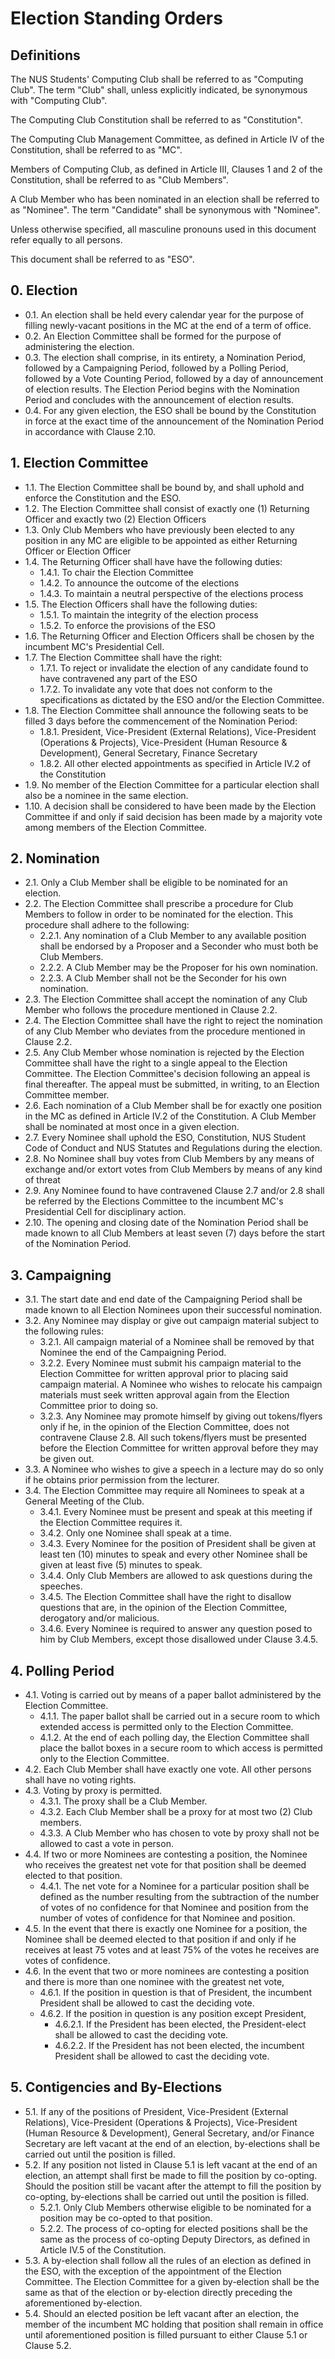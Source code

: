 # Election Standing Orders


## Definitions

The NUS Students' Computing Club shall be referred to as "Computing Club". The term "Club" shall, unless explicitly indicated, be synonymous with "Computing Club".

The Computing Club Constitution shall be referred to as "Constitution".

The Computing Club Management Committee, as defined in Article IV of the Constitution, shall be referred to as "MC".

Members of Computing Club, as defined in Article III, Clauses 1 and 2 of the Constitution, shall be referred to as "Club Members".

A Club Member who has been nominated in an election shall be referred to as "Nominee". The term "Candidate" shall be synonymous with "Nominee".

Unless otherwise specified, all masculine pronouns used in this document refer equally to all persons.

This document shall be referred to as "ESO".


## 0. Election

* 0.1\. An election shall be held every calendar year for the purpose of filling newly-vacant positions in the MC at the end of a term of office.
* 0.2\. An Election Committee shall be formed for the purpose of administering the election.
* 0.3\. The election shall comprise, in its entirety, a Nomination Period, followed by a Campaigning Period, followed by a Polling Period, followed by a Vote Counting Period, followed by a day of announcement of election results. The Election Period begins with the Nomination Period and concludes with the announcement of election results.
* 0.4\. For any given election, the ESO shall be bound by the Constitution in force at the exact time of the announcement of the Nomination Period in accordance with Clause 2.10.


## 1. Election Committee

* 1.1\. The Election Committee shall be bound by, and shall uphold and enforce the Constitution and the ESO.
* 1.2\. The Election Committee shall consist of exactly one (1) Returning Officer and exactly two (2) Election Officers
* 1.3\. Only Club Members who have previously been elected to any position in any MC are eligible to be appointed as either Returning Officer or Election Officer
* 1.4\. The Returning Officer shall have have the following duties:
    * 1.4.1\. To chair the Election Committee
    * 1.4.2\. To announce the outcome of the elections
    * 1.4.3\. To maintain a neutral perspective of the elections process
* 1.5\. The Election Officers shall have the following duties:
    * 1.5.1\. To maintain the integrity of the election process
    * 1.5.2\. To enforce the provisions of the ESO
* 1.6\. The Returning Officer and Election Officers shall be chosen by the incumbent MC's Presidential Cell.
* 1.7\. The Election Committee shall have the right:
    * 1.7.1\. To reject or invalidate the election of any candidate found to have contravened any part of the ESO
    * 1.7.2\. To invalidate any vote that does not conform to the specifications as dictated by the ESO and/or the Election Committee.
* 1.8\. The Election Committee shall announce the following seats to be filled 3 days before the commencement of the Nomination Period:
    * 1.8.1\. President, Vice-President (External Relations), Vice-President (Operations & Projects), Vice-President (Human Resource & Development), General Secretary, Finance Secretary
    * 1.8.2\. All other elected appointments as specified in Article IV.2 of the Constitution
* 1.9\. No member of the Election Committee for a particular election shall also be a nominee in the same election.
* 1.10\. A decision shall be considered to have been made by the Election Committee if and only if said decision has been made by a majority vote among members of the Election Committee.


## 2. Nomination

* 2.1\. Only a Club Member shall be eligible to be nominated for an election.
* 2.2\. The Election Committee shall prescribe a procedure for Club Members to follow in order to be nominated for the election. This procedure shall adhere to the following:
    * 2.2.1\. Any nomination of a Club Member to any available position shall be endorsed by a Proposer and a Seconder who must both be Club Members.
    * 2.2.2\. A Club Member may be the Proposer for his own nomination.
    * 2.2.3\. A Club Member shall not be the Seconder for his own nomination.
* 2.3\. The Election Committee shall accept the nomination of any Club Member who follows the procedure mentioned in Clause 2.2.
* 2.4\. The Election Committee shall have the right to reject the nomination of any Club Member who deviates from the procedure mentioned in Clause 2.2.
* 2.5\. Any Club Member whose nomination is rejected by the Election Committee shall have the right to a single appeal to the Election Committee. The Election Committee's decision following an appeal is final thereafter. The appeal must be submitted, in writing, to an Election Committee member.
* 2.6\. Each nomination of a Club Member shall be for exactly one position in the MC as defined in Article IV.2 of the Constitution. A Club Member shall be nominated at most once in a given election.
* 2.7\. Every Nominee shall uphold the ESO, Constitution, NUS Student Code of Conduct and NUS Statutes and Regulations during the election.
* 2.8\. No Nominee shall buy votes from Club Members by any means of exchange and/or extort votes from Club Members by means of any kind of threat
* 2.9\. Any Nominee found to have contravened Clause 2.7 and/or 2.8 shall be referred by the Elections Committee to the incumbent MC's Presidential Cell for disciplinary action.
* 2.10\. The opening and closing date of the Nomination Period shall be made known to all Club Members at least seven (7) days before the start of the Nomination Period.


## 3. Campaigning

* 3.1\. The start date and end date of the Campaigning Period shall be made known to all Election Nominees upon their successful nomination.
* 3.2\. Any Nominee may display or give out campaign material subject to the following rules:
    * 3.2.1\. All campaign material of a Nominee shall be removed by that Nominee the end of the Campaigning Period.
    * 3.2.2\. Every Nominee must submit his campaign material to the Election Committee for written approval prior to placing said campaign material. A Nominee who wishes to relocate his campaign materials must seek written approval again from the Election Committee prior to doing so.
    * 3.2.3\. Any Nominee may promote himself by giving out tokens/flyers only if he, in the opinion of the Election Committee, does not contravene Clause 2.8. All such tokens/flyers must be presented before the Election Committee for written approval before they may be given out.
* 3.3\. A Nominee who wishes to give a speech in a lecture may do so only if he obtains prior permission from the lecturer.
* 3.4\. The Election Committee may require all Nominees to speak at a General Meeting of the Club.
    * 3.4.1\. Every Nominee must be present and speak at this meeting if the Election Committee requires it.
    * 3.4.2\. Only one Nominee shall speak at a time.
    * 3.4.3\. Every Nominee for the position of President shall be given at least ten (10) minutes to speak and every other Nominee shall be given at least five (5) minutes to speak.
    * 3.4.4\. Only Club Members are allowed to ask questions during the speeches. 
    * 3.4.5\. The Election Committee shall have the right to disallow questions that are, in the opinion of the Election Committee, derogatory and/or malicious.
    * 3.4.6\. Every Nominee is required to answer any question posed to him by Club Members, except those disallowed under Clause 3.4.5.


## 4. Polling Period

* 4.1\. Voting is carried out by means of a paper ballot administered by the Election Committee.
    * 4.1.1\. The paper ballot shall be carried out in a secure room to which extended access is permitted only to the Election Committee.
    * 4.1.2\. At the end of each polling day, the Election Committee shall place the ballot boxes in a secure room to which access is permitted only to the Election Committee.
* 4.2\. Each Club Member shall have exactly one vote. All other persons shall have no voting rights.
* 4.3\. Voting by proxy is permitted.
    * 4.3.1\. The proxy shall be a Club Member.
    * 4.3.2\. Each Club Member shall be a proxy for at most two (2) Club members.
    * 4.3.3\. A Club Member who has chosen to vote by proxy shall not be allowed to cast a vote in person.
* 4.4\. If two or more Nominees are contesting a position, the Nominee who receives the greatest net vote for that position shall be deemed elected to that position.
    * 4.4.1\. The net vote for a Nominee for a particular position shall be defined as the number resulting from the subtraction of the number of votes of no confidence for that Nominee and position from the number of votes of confidence for that Nominee and position.
* 4.5\. In the event that there is exactly one Nominee for a position, the Nominee shall be deemed elected to that position if and only if he receives at least 75 votes and at least 75% of the votes he receives are votes of confidence.
* 4.6\. In the event that two or more nominees are contesting a position and there is more than one nominee with the greatest net vote,
    * 4.6.1\. If the position in question is that of President, the incumbent President shall be allowed to cast the deciding vote.
    * 4.6.2\. If the position in question is any position except President,
        * 4.6.2.1\. If the President has been elected, the President-elect shall be allowed to cast the deciding vote.
        * 4.6.2.2\. If the President has not been elected, the incumbent President shall be allowed to cast the deciding vote.


## 5. Contigencies and By-Elections

* 5.1\. If any of the positions of President, Vice-President (External Relations), Vice-President (Operations & Projects), Vice-President (Human Resource & Development), General Secretary, and/or Finance Secretary are left vacant at the end of an election, by-elections shall be carried out until the position is filled.
* 5.2\. If any position not listed in Clause 5.1 is left vacant at the end of an election, an attempt shall first be made to fill the position by co-opting. Should the position still be vacant after the attempt to fill the position by co-opting, by-elections shall be carried out until the position is filled.
    * 5.2.1\. Only Club Members otherwise eligible to be nominated for a position may be co-opted to that position.
    * 5.2.2\. The process of co-opting for elected positions shall be the same as the process of co-opting Deputy Directors, as defined in Article IV.5 of the Constitution.
* 5.3\. A by-election shall follow all the rules of an election as defined in the ESO, with the exception of the appointment of the Election Committee. The Election Committee for a given by-election shall be the same as that of the election or by-election directly preceding the aforementioned by-election.
* 5.4\. Should an elected position be left vacant after an election, the member of the incumbent MC holding that position shall remain in office until aforementioned position is filled pursuant to either Clause 5.1 or Clause 5.2.

